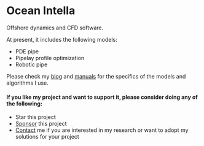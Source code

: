 # Ocean Intella

Offshore dynamics and CFD software. 

At present, it includes the following models:
* PDE pipe
* Pipelay profile optimization
* Robotic pipe

Please check my [blog](https://gigatskhondia.medium.com/) and [manuals](https://gigatskhondia.github.io/gigala/) for the specifics of the models and algorithms I use.


#### If you like my project and want to support it, please consider doing any of the following: ####
* Star this project
* [Sponsor](https://www.paypal.me/gigatskhondia) this project 
* [Contact](https://gigala.io/) me if you are interested in my research or want to adopt my solutions for your project
